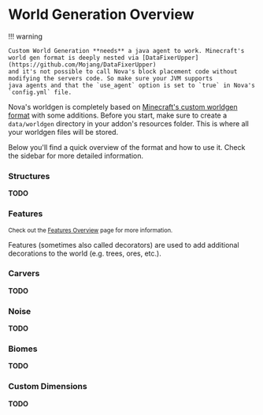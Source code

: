 # World Generation Overview

!!! warning

    Custom World Generation **needs** a java agent to work. Minecraft's world gen format is deeply nested via [DataFixerUpper](https://github.com/Mojang/DataFixerUpper)
    and it's not possible to call Nova's block placement code without modifying the servers code. So make sure your JVM supports
    java agents and that the `use_agent` option is set to `true` in Nova's `config.yml` file.

Nova's worldgen is completely based on [Minecraft's custom worldgen format](https://minecraft.fandom.com/wiki/Custom_world_generation) with
some additions. Before you start, make sure to create a `data/worldgen` directory in your addon's resources folder. This is where
all your worldgen files will be stored.

Below you'll find a quick overview of the format and how to use it. Check the sidebar for more detailed information.

### Structures

**TODO**

### Features
<small>Check out the [Features Overview](features/feature.md) page for more information.</small>

Features (sometimes also called decorators) are used to add additional decorations to the world (e.g. trees, ores, etc.).

### Carvers

**TODO**

### Noise

**TODO**

### Biomes

**TODO**

### Custom Dimensions

**TODO**